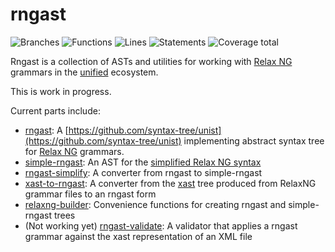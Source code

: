 # rngast

![Branches](https://github.com/skiadas/rngast/blob/badges/badges/coverage-branches.svg)
![Functions](https://github.com/skiadas/rngast/blob/badges/badges/coverage-functions.svg)
![Lines](https://github.com/skiadas/rngast/blob/badges/badges/coverage-lines.svg)
![Statements](https://github.com/skiadas/rngast/blob/badges/badges/coverage-statements.svg)
![Coverage total](https://github.com/skiadas/rngast/blob/badges/badges/coverage-total.svg)

Rngast is a collection of ASTs and utilities for working with [Relax NG](https://relaxng.org/) grammars in the [unified](https://unifiedjs.com/) ecosystem.

This is work in progress.

Current parts include:

- [rngast](src/rngast.ts): A [https://github.com/syntax-tree/unist](https://github.com/syntax-tree/unist) implementing abstract syntax tree for [Relax NG](https://relaxng.org/spec-20011203.html#full-syntax) grammars.
- [simple-rngast](src/simple-rngast.ts): An AST for the [simplified Relax NG syntax](https://relaxng.org/spec-20011203.html#simple-syntax)
- [rngast-simplify](src/rngast-simplify.ts): A converter from rngast to simple-rngast
- [xast-to-rngast](src/xast-to-rngast.ts): A converter from the [xast](https://github.com/syntax-tree/xast) tree produced from RelaxNG grammar files to an rngast form
- [relaxng-builder](src/relaxng-builder.ts): Convenience functions for creating rngast and simple-rngast trees
- (Not working yet) [rngast-validate](src/rngast-validate.ts): A validator that applies a rngast grammar against the xast representation of an XML file


